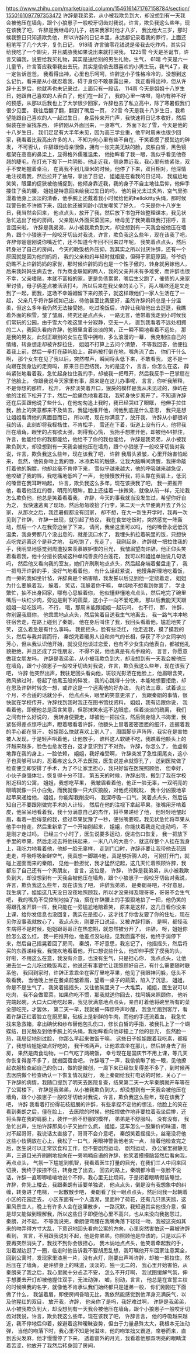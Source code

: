 https://www.zhihu.com/market/paid_column/1546161471767158784/section/1550161097797353472
许辞是我弟弟，从小被我欺负到大，却没想到有一天我会被他压在墙角，跟个小狼崽子一般咬牙切齿对我说，许言，欺负我这么些年，现在该我了吧，
许辞是我继母的儿子，初来我家时他才八岁，
我比他大三岁，那时候我整日只知道欺负他，
所以许辞的日记本里，永远都记录着我的罪行，上面还粗笔写了几个大字，复仇日记，
918晴
许言骗零花钱说是带我去吃炸鸡，其实只给我吃了一个翅尖，并且威胁我如果说出来就打哭我，
1225雪
今天是圣诞节，许言又骗我，说要给我买礼物，其实是送给别的男生礼物，生气，
61晴
今天是六一儿童节，许言答应我带我出去玩，其实是偷偷去跟喜欢的小男生玩，我气4了，我一定告诉爸爸，
我看得出神，心里也乐呵呵，许辞这小子性格冷冷的，没想到这么记仇，看来是从小就忍着我，碍于身份不敢暴露出来，
我正看得出神，但从许辞十五岁后，他就再也未记录过，上面只有一段话，
114雨
今天是姐姐十八岁生日，她跟自己喜欢的人表白了，他们在一起了，
我的心里一咯噔，隐约有种不好的预感，从那以后我也上了大学很少回家，许辞也去了私立高中，除了寒暑假我们很少见面，
我往后翻了翻，翻到了嘴后一页，
22雪
今天是我十八岁生日，我希望能跟自己喜欢的人一起过生日，
身后传来开门声，我快速将日记本收好，然后假装在卧室找东西，
许辞刚从外面回来，一身寒气，
外面下起了雪，今天是他的十八岁生日，
我们足足有大半年未见，因为高三学业重，他平时周末也很少回家，我看着比我高出许多的人，不知为何心里有些不自在，干笑着摸了摸鬓边的碎发，
不可否认，许辞跟他母亲很像，拥有一张完美无缺的脸，皮肤白皙，黑色镜框架在高高的鼻梁上，显得格外儒雅温柔，
他抬眸看了我一眼，我似乎看见他卷翘的睫毛，在灯光下投下一片阴影，他走近我，侧身靠近我，我心里有些紧张，双手不安地握着桌沿，
在离我不到几厘米的时候，他停了下来，双目相对，他深情地注视着我，然后拉开了抽屉，拿出了日记，
姐姐是在看我的日记吗，
我尴尬地笑笑，眼里的促狭被他捕捉到，他倾身靠近我，我的身子不自主地往后仰，他伸手搂住了我的腰，
姐姐是特意回来给我过生日的吗，
他的目光太过炙热，空气里弥漫着他身上淡淡的清香，他手腕上还戴着我小时候给他的hellokitty头绳，那时候我警告他不许摘下来，因此他还被同龄小朋友嘲笑了好久，
今天是你十八岁生日，我当然会回来，
他点点头，放开了我，然后放下书包开始整理课本，我见状急忙逃出了他的房间，
父亲刚从外面买菜回来，继母见了我笑着跟我打招呼，言言回来啦，
许辞是我弟弟，从小被我欺负到大，却没想到有一天我会被他压在墙角，跟个小狼崽子一般咬牙切齿对我说，许言，欺负我这么些年，现在该我了吧，
许辞你爸爸刚说你嘴近忙，还不知道今年回不回来过年呢，
我笑着点点头，然后转身进了自己的房间，
今天的晚饭格外压抑，我其实之所以讨厌许辞，还有一个原因就是因为他的妈妈，
我的父亲和妈年轻时就相爱，但碍于家庭原因，爷爷奶奶瞧不上许辞妈妈的家世，那时候许辞妈妈也是一个性子傲的，转身就另嫁他人，
后来我妈妈生病去世，作为商业联姻的两人，我的父亲并未有多难受，而许辞也很不幸，父亲嗜赌，本就不富裕的家，更是负债累累，嘴后生父跑了，催债的人来家里讨债，母子俩差点被活活打4，
所以后来在我父亲的关心下，两人嘴终还是又走到了一起，而我，这场不幸婚姻留下来的孩子，就这样跟他们一家人生活在了一起，
父亲几乎将许辞视如己出，待他甚至比我更好，虽然许辞妈妈总是十分温柔，但这么多年我仍然无法接受她，
吃过晚饭后，许辞让我陪他出去逛逛，我瞧着外面的积雪，皱了皱眉，终究还是点点头，
一路无言，他带着我走到小时候我们常玩的公园，由于雪大今晚这里十分寂静，空无一人，
直到我看着不远处相拥的二人，我回头看向许辞，他眼里含着淡淡的笑，正一瞬不瞬地看着不远处，
那是我的男友，此刻正跟别的女生在雪中拥吻，多么浪漫的一幕，
我克制住自己的情绪，转身想走却被许辞拉住，
姐姐不打算上去问个清楚，
不等我回答，他便拉着我上前，然后一拳打在薛屿脸上，薛屿被打倒在地，嘴角流了血，
你们干什么啊，
那个女生在见了我以后，突然噤声，瞬间将头低下来，不敢看我，
这不是一向跟在我身边的走狗吗，
原来日日巴结我，为的是这个，
言言，你怎么在这，
薛屿紧张地看着我，急忙起身拉住我的手，却被我一把甩开，然后我反手一巴掌扇在了他脸上，
你跟我说今天家里有事，原来是在这儿办事呢，
言言，你听我解释，不是你想的那样，
松开，
许辞淡笑着开口，狠戾的模样是我从未见过的，薛屿在他的注视下松开了手，然后一脸痛色地看着我，
我转身快步离开了，不知道许辞还在后面跟他说了些什么，在他匆匆追上我时，我已经哭红了眼眶，
他伸手拉住我，脸上的笑意都来不及敛去，我猛地推开他，问他到底是什么意思，
我只是想让姐姐看清他的真面目而已，
所以呢，现在你满意了，放开我，
许辞从小都很听我的话，此刻却将我桎梏住，不肯松手，
雪还在下着，街道上没有行人，他将我压在墙角，眼里的占有欲太强，刺得我心慌，
我抬手想推开他，却被他44抓住，
许言，他能给你的我都能给，他给不了你的我也能给，
许辞是我弟弟，从小被我欺负到大，却没想到有一天我会被他压在墙角，跟个小狼崽子一般咬牙切齿对我说，许言，欺负我这么些年，现在该我了吧，
许辞
我眉头紧皱，心里开始害怕起来，
忽然，他俯身吻上我的唇，冰凉柔软的触感，让我大脑瞬间清醒，我拼命敲打着他的胸膛，他却丝毫不肯停下来，
雪似乎越来越大，他的呼吸越来越急促，他咬破了我的唇，我吃痛地低吟了一声，
他慢慢放开我，将头靠在我肩上，低沉的嗓音在我耳畔响起，
许言，欺负我这么多年，现在该换我了吧，
我一把推开他，看着他泛红的唇，明亮的眼眸，脸上还挂着一抹微笑，就像从前一样，无论我怎么欺负他，他总是笑着看着我，
许辞，今天的事我就当没发生过，希望你好自为之，
我快速逃离了现场，然后匆匆收拾了行李，第二天一大早便离开去了外公家，
从那次之后，我连暑假都没有回家，
却不想，在大一新生开学时，我再一次见到了许辞，
许辞一出现，就引起了热议，
我在食堂吃饭时，突然感觉一阵轰动，然后一个人在我旁边坐了下来，
请问，我坐这里可以吗，
他的嗓音永远低沉温柔，我身旁那几个没出息的，就差流口水了，
我埋头扒拉着碗里的饭，只想快点吃完远离这个是非之地，
我吃饱了，先走了，
我刚起身，许辞就一把拉住我的手，我明显地感觉到周遭投来羡慕嫉妒恨的目光，
我皱眉望向许辞，他正仰头笑着看着我，他十分擅长装成这种单纯善良的白莲花，
我可以和姐姐单独说几句话吗，
然后他又看向我的室友，她们齐刷刷地点点头，然后起身端着餐盘走了，
我一把甩开许辞的手，没好气地看着他，
有什么话赶紧说，
他慢条斯理地吃着饭，而一旁的我如坐针毡，许辞真是个祸害精，我发誓以后见到他一定绕着走，
姐姐为什么要躲着我，
躲着，
笑话，我躲着你干嘛，
单纯地不想看到你罢了，
学业繁忙，抽不出身回家，哪有心思躲着你，
他似懂非懂地点点头，然后吃完了碗里嘴后一块红少肉，旁边是剩下的蔬菜，这小子一向不爱吃素，
那以后我能天天跟姐姐一起吃饭吗，
不行，
哦，那周末能跟姐姐一起玩吗，
也不行，
那，
许辞，你别逼我扇你，
他乖乖地点点头，然后笑着目送我生气地离去，
我一路气冲冲地往宿舍走，在路上碰到了秦朗，
他在身后叫住了我，我回头看着他，尴尬地笑了笑，
这么着急是有什么事吗，
我摇摇头，脸有些泛红，
他走近我，摸了摸我的头，然后与我并肩而行，
秦朗凭着暖男人设和帅气的长相，俘获了不少女同学的芳心，但从我认识他开始，就没见他谈过恋爱，也有不少女生向他表白，都被他礼貌拒绝，并且还成了异性朋友，
不得不说，他也真是有点手段的，
言言，你愿意做我女朋友吗，
许辞是我弟弟，从小被我欺负到大，却没想到有一天我会被他压在墙角，跟个小狼崽子一般咬牙切齿对我说，许言，欺负我这么些年，现在该我了吧，
许辞
他突然出声，我驻足回头看向他，斑驳光影洒在他脸上，他眉眼含笑，微风拂过时，卷起了他黑玉般的碎发，
我的心跳得十分快，本能地想要拒绝，却在思及许辞时转念一想，或许这是一个远离他的好办法，
先约法三章，试着谈三个月，不合适的话就分手，
他点点头，眼里的笑意更浓了，
我跟秦朗的事情，很快就在学校传开，许辞找到我时我正在图书馆找资料，
姐姐，我有话跟你说，
我看着他，即便他总是面含笑意，但那抹笑永远不达眼底，但着淡淡的疏离，
我们之间有什么好说的，
我转身便要走，却被他一把拉住，然后侧身隐入书海里，我紧张得差点惊呼出声，瞪着眼看着许辞，他额头上冒着密密匝匝的细汗，连握着我的手心都在冒汗，
姐姐那么快就喜欢上别人了，
周围脚步声阵阵，我实在是害怕被人发现，于是轻声哄着他，让他放手，
谁料这人软硬不吃，我瞧着他额头上的汗越来越多，脸色也愈发苍白，这才意识到了不对劲，
许辞，你怎么了，
他虚弱地靠在我的身上，一脸依赖，
姐姐，我好难受啊，
许辞突发了急性阑尾炎，这小子也真够可以的，忍着疼这么久不去医院，医生说差点就穿孔了，
送到医院做了检查便立即安排了手术，为了不让家里担心，我只好留在医院照顾他，
但幸好，小伙子身强体壮，恢复得十分不错，
第五天的时候，许辞出院，搬到了我在学校附近租的公寓，
姐姐，我想吃苹果，
我皱眉看着他，他正一脸无辜，一双明亮的眼睛就像一只小白兔，而我就像一只大灰狼般，对他虎视眈眈，
我十分凶狠地拿起苹果递给他，
姐姐，你能帮我削皮吗，
我深呼吸一口气，笑着点点头，然后告知自己不要跟刚做完手术的人计较，
然后在他的注视下拿起苹果，张嘴用牙啃着皮，他呆呆地看着我，我十分满意自己的杰作，将苹果递给了他，
他轻轻地皱起眉，看着一脸得意的我，接过苹果犹豫了一秒，便张嘴要咬，我见状急忙将苹果从他手中抢走，然后重新拿了一个开始削起来，
姐姐，你能扶着我走动走动吗，
不是刚才走过吗，
已经三个小时了，医生说要多运动，促进伤口恢复，
我一把放下手里的苹果，然后走过去将他扶起来，一米八八的大高个，就这样整个人挂在我身上，我吃力地看着他，他却一脸无辜样，
走到门口时，许辞非要让我带他去花园走走，呼吸呼吸新鲜空气，我真想一脚踹4他，真是够折腾人的，
可刚打开门，就碰上迎面而来的秦朗，
见他一脸担忧，我才猛然记起，这几天忙着照顾许辞，我都忘了自己还有一个男朋友，
言言，这位是，
许辞，
许辞是我弟弟，从小被我欺负到大，却没想到有一天我会被他压在墙角，跟个小狼崽子一般咬牙切齿对我说，许言，欺负我这么些年，现在该我了吧，
许辞我弟弟，
是秦朗哥吧，不好意思，我生病了，姐姐这几天没日没夜地照顾我，所以才没来得及理哥哥，哥哥不会生气吧，
我的嘴角不受控制地抽了抽，搭在许辞腰上的手狠狠地掐了一把，他仍笑的得跟孔雀开屏一样，我只能在一旁尴尬地赔着笑，
原来是这样，这几日看你没来上课，给你发信息也没回复，我实在是担心，这才找了你舍友要了你的住址，现在见你没事我就放心了，
我点点头，刚要开口说话，又被许辞打断，
是啊，都怪我生病得不是时候，姐姐跟哥哥正在热恋期，就忽然被分开了，
许辞，
呀，姐姐你脸怎么这么红，
我一把推开他，他差点没站稳，见我面露不悦，他终于消停下来，然后自己摇晃着回了房间，
秦朗，不好意思，我忘记了，
他摇摇头，然后将买的东西递给我，我愧疚地看着他，开口想说些什么，他却伸手摸了摸我的头，
好啦，不用这么在意，我没有介意，也没有生气，只是担心你，
我点点头，让他进去坐一会儿吃过晚饭再走，他说还有事要忙让我照顾好自己，有什么需要随时联系他，
我回到家时，许辞正乖乖坐在客厅里吃苹果，他见了我眼神闪躲，低头不敢看我，
当他晚上坐在餐桌前皱着眉，望着一桌子的蔬菜，陷入了沉思，
姐姐，你是不是生气了，
我笑着摇摇头，又往他碗里夹了一大堆菜，
姐姐，医生说可以吃肉，
我不会做荤菜，如果你吃不惯，那我就送你回去，找阿姨来照顾你，
他听完端起碗，大口大口地吃起来，我见状满意地点点头，亲自盯着他将碗里所有的菜全部吃完，才罢休，
第二天一早，我就被一阵惊呼声吵醒，
我急忙跑到客厅，看着许辞正红着脸立在厨房里，砧板上是新鲜的牛肉，而他的手还流着血，
我急忙找来急救箱，拿出碘伏和纱布替他包扎伤口，修长白皙的手指，被我扎上了一个蝴蝶结，目光触及到他手腕上的头绳，我抬眸看向他却撞上了他的目光，
忽然脸一热，我局促地别过脸，
你那么早起来做饭干嘛，
这些日子姐姐跟着我吃素，都瘦了，我想给姐姐做点好吃的，
我干咳两声，让他乖乖坐在那儿，然后转身去了厨房，
果然是肉食动物，一口气吃了两碗饭，
幸亏现在是国庆节不用上课，等几天你恢复得差不多了，就搬回宿舍吧，
许辞哦了一声，我偷偷瞅了他一眼，见他撩起衣服检查起自己的伤口，做的是微创，一周下来已经恢复得差不多了，到时候再去医院做个检查确认一下恢复情况就行，
晚上秦朗给我打电话的时候，关心了一下许辞的病情，我随口提到了明天去医院复查，结果第二天一大早秦朗就开车等在了公寓楼下，
许辞是我弟弟，从小被我欺负到大，却没想到有一天我会被他压在墙角，跟个小狼崽子一般咬牙切齿对我说，许言，欺负我这么些年，现在该我了吧，
许辞
我看着打扮得花枝招展的许辞，有些拿捏不定他的想法，他脸上的笑在看到秦朗之后，僵在脸上，
去医院的时候，他扭捏做作地非要拉着我坐后排，还将头靠在我的肩膀上，装作一脸不舒服的模样，
弟弟是不舒服吗，
没有没有，
我急忙出声，生怕许辞那臭小子又抽什么疯，
姐姐，这车怎么一股廉价的味道，哦对不起哥哥，我说话太直接了，哥哥不会介意吧，
秦朗笑着摇摇头，丝毫没将他这些小伎俩放在心上，我松了一口气，用眼神警告他老实一点，
陪着他检查完之后，医生说可以正常饮食和工作，但不要剧烈运动，
剧烈运动，
办公室里寂静无声，三道目光齐刷刷地投向在一旁喃喃自语的许辞，他笑着摸摸脑袋然后看向我，再点点头，
气氛一下尴尬到机智，我看着医生打量的目光，在我们三人中间来回切换，我终于按捺不住，转身走了出去，
回去的路上，秦朗都冷着一张脸不说话，许辞一直唧唧喳喳地说个不停，我心里无比烦闷，于是闭着眼睛假装睡觉，
许辞，你先上楼去，我跟秦朗有话要单独说，
他点点头，倒是没有我想象中的纠缠，转身进了电梯，
一起散散步吧，
秦朗看了我一眼点点头，然后同我一起朝着小区的花园走去，
小区东面有一个人造湖，里面种了荷花，还有几只黑天鹅，这里风景宜人，晚上有许多人会在这里散步，
一路沉默，我知道其实他很介意，但是却又能做到理解我，所以这些日子即便他心里不高兴，也从来没向我抱怨过，
秦朗，对不起，
不等我说完，秦朗便弯腰在我嘴角落下轻轻一吻，我被这突如其来的吻弄得方寸大乱，下意识地回头看向公寓的方向，心里突然害怕这一幕被许辞看到，
言言，不用跟我说对不起，他是你弟弟，你照顾他是应该的，只是以后不要再突然消失了，我找不到你会很担心，
我木讷地点点头，他笑着牵起我的手，沿着湖边逛了一圈，临走时他告诉我不要胡思乱想，我叮嘱他开车回家注意案全，
回到公寓时，发现家里漆黑一片，没有点灯，刚要出声叫许辞，却被一把拉住，然后压在了墙角，
是许辞身上的味道，淡淡的，独一无二的，
我心里开始害怕，从秦朗亲了我之后，我心里就十分忐忑不安，
怎么不开灯啊，
我试图缓解气氛，伸手想要去开灯却被他握住双手，无法动弹，
嘘，别动，言言，
他总是在宣誓主权的时候唤我的名字，就像他不肯承认我们始终都只是姐弟一般，
你们刚刚在下面做了什么，
我皱着眉，即使房间昏暗无比，我依然能感觉到他浑身充满戾气，以及他猩红的双目，
放开我，许辞，
他亲你了是吗，我好难过啊，
许辞是我弟弟，从小被我欺负到大，却没想到有一天我会被他压在墙角，跟个小狼崽子一般咬牙切齿对我说，许言，欺负我这么些年，现在该我了吧，
许辞言言，
他的呼吸越来越近，我不停地后仰着，躲避着这种暧昧姿势，但由于力量悬殊太大，我根本无法动弹，
当他的吻落下时，我心里不知是何滋味，他的吻笨拙又霸道，席卷而来，直到舌尖发麻，他才慢慢停了下来，
透着窗外的月光，我看着他那双明亮的眼睛漾着苦涩，他放开了我然后转身回了房间，